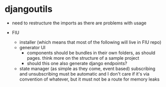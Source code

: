 # djangoutils

* need to restructure the imports as there are problems with usage
  
* FIU
    * installer (which means that most of the following will live in FIU repo)
    * generator UI
        * components should be bundles in their own folders, as should pages. think more on the structure of a sample project
        * should this one also generate django endpoints?
    * state manager (as simple as they come, event based)
        subscribing and unsubscribing must be automatic and I don't care if it's via convention of whatever, but it must not be a route for memory leaks